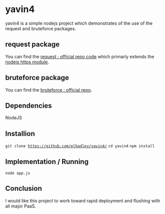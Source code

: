 # yavin4

yavin4 is a simple nodejs project which demonstrates of the use of the request and bruteforce packages. 

## request package

You can find the [request : official repo code](https://github.com/request/request) which primarly extends the [nodejs https module](https://nodejs.org/dist/latest-v7.x/docs/api/https.html).

## bruteforce package

You can find the [bruteforce : official repo](https://github.com/AjayMT/bruteforce).

## Dependencies

NodeJS

## Installion

<code>git clone https://github.com/elhadley/yavin4/</code>
<code>cd yavin4</code>
<code>npm install</code>

## Implementation / Running

<code>node app.js</code>

## Conclusion

I would like this project to work toward rapid deployment and flushing with all major PaaS.





